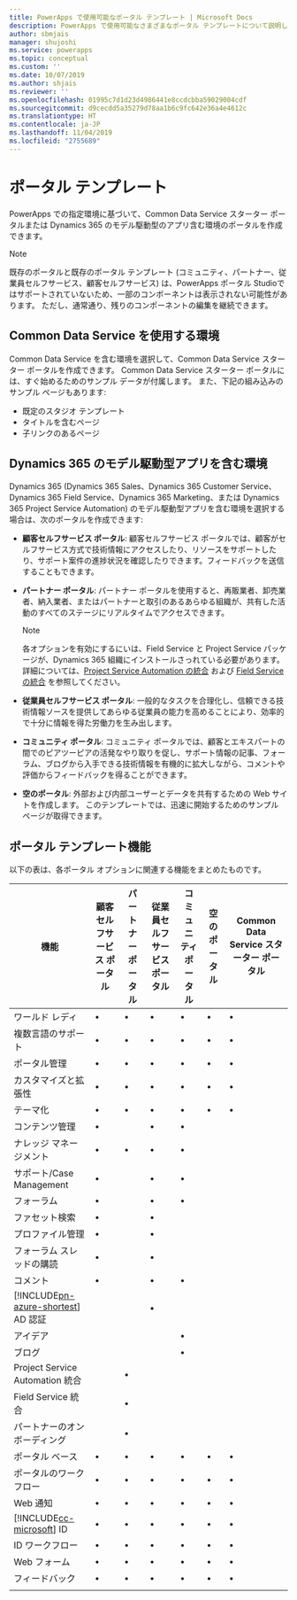 ```yaml
---
title: PowerApps で使用可能なポータル テンプレート | Microsoft Docs
description: PowerApps で使用可能なさまざまなポータル テンプレートについて説明します。
author: sbmjais
manager: shujoshi
ms.service: powerapps
ms.topic: conceptual
ms.custom: ''
ms.date: 10/07/2019
ms.author: shjais
ms.reviewer: ''
ms.openlocfilehash: 01995c7d1d23d4986441e8ccdcbba59029004cdf
ms.sourcegitcommit: d9cecdd5a35279d78aa1b6c9fc642e36a4e4612c
ms.translationtype: HT
ms.contentlocale: ja-JP
ms.lasthandoff: 11/04/2019
ms.locfileid: "2755689"
---
```

# <a name="portal-templates"></a>ポータル テンプレート

PowerApps での指定環境に基づいて、Common Data Service スターター ポータルまたは Dynamics 365 のモデル駆動型のアプリ含む環境のポータルを作成できます。

> [!NOTE]
> 既存のポータルと既存のポータル テンプレート (コミュニティ、パートナー、従業員セルフサービス、顧客セルフサービス) は、PowerApps ポータル Studioではサポートされていないため、一部のコンポーネントは表示されない可能性があります。 ただし、通常通り、残りのコンポーネントの編集を継続できます。

## <a name="environment-with-common-data-service"></a>Common Data Service を使用する環境

Common Data Service を含む環境を選択して、Common Data Service スターター ポータルを作成できます。 Common Data Service スターター ポータルには、すぐ始めるためのサンプル データが付属します。 また、下記の組み込みのサンプル ページもあります:

- 既定のスタジオ テンプレート
- タイトルを含むページ
- 子リンクのあるページ

## <a name="environment-with-model-driven-apps-in-dynamics-365"></a>Dynamics 365 のモデル駆動型アプリを含む環境 

Dynamics 365 (Dynamics 365 Sales、Dynamics 365 Customer Service、Dynamics 365 Field Service、Dynamics 365 Marketing、または Dynamics 365 Project Service Automation) のモデル駆動型アプリを含む環境を選択する場合は、次のポータルを作成できます:

- **顧客セルフサービス ポータル**: 顧客セルフサービス ポータルでは、顧客がセルフサービス方式で技術情報にアクセスしたり、リソースをサポートしたり、サポート案件の進捗状況を確認したりできます。フィードバックを送信することもできます。
- **パートナー ポータル**: パートナー ポータルを使用すると、再販業者、卸売業者、納入業者、またはパートナーと取引のあるあらゆる組織が、共有した活動のすべてのステージにリアルタイムでアクセスできます。

    > [!NOTE]
    > 各オプションを有効にするにいは、Field Service と Project Service パッケージが、Dynamics 365 組織にインストールさっれている必要があります。 詳細については、[Project Service Automation の統合](https://docs.microsoft.com/dynamics365/portals/integrate-project-service-automation) および [Field Serviceの統合](https://docs.microsoft.com/dynamics365/portals/integrate-field-service) を参照してください。

- **従業員セルフサービス ポータル**: 一般的なタスクを合理化し、信頼できる技術情報ソースを提供してあらゆる従業員の能力を高めることにより、効率的で十分に情報を得た労働力を生み出します。
- **コミュニティ ポータル**: コミュニティ ポータルでは、顧客とエキスパートの間でのピアツーピアの活発なやり取りを促し、サポート情報の記事、フォーラム、ブログから入手できる技術情報を有機的に拡大しながら、コメントや評価からフィードバックを得ることができます。
- **空のポータル**: 外部および内部ユーザーとデータを共有するための Web サイトを作成します。 このテンプレートでは、迅速に開始するためのサンプル ページが取得できます。 

## <a name="portal-templates-features"></a>ポータル テンプレート機能

以下の表は、各ポータル オプションに関連する機能をまとめたものです。

| 機能 | 顧客セルフサービス ポータル | パートナー ポータル | 従業員セルフサービス ポータル | コミュニティ ポータル | 空のポータル | Common Data Service スターター ポータル|
|------------------|---------------|----------------|---------------|------------------|---------------|------|
| ワールド レディ | •  | • | • | • | • |• |
| 複数言語のサポート | •  | • | • | • | • |• |
| ポータル管理| • | • | • | • | •  |• |
| カスタマイズと拡張性  | •   | •  | •   | •  | • |• |
| テーマ化   | •   | •   | •    | •   | •   |• |
| コンテンツ管理                     | •                            |                | •                            | •                |               |
| ナレッジ マネージメント                   | •                            | •              | •                            | •                |               |
| サポート/Case Management                | •                            |                | •                            | •                |               |
| フォーラム                                 | •                            |                | •                            | •                |               |
| ファセット検索                         | •                            |                | •                            |                  |               |
| プロファイル管理                     | •                            |                | •                            |                  |               |
| フォーラム スレッドの購読              | •                            |                | •                            |                  |               |
| コメント                               | •                            |                | •                            | •                |               |
| [!INCLUDE[pn-azure-shortest](../../includes/pn-azure-shortest.md)] AD 認証                |                              |                | •                            |                  |               |
| アイデア                                  |                              |                |                              | •                |               |
| ブログ                                  |                              |                |                              | •                |               |
| Project Service Automation 統合 |                              | •              |                              |                  |               |
| Field Service 統合              |                              | •              |                              |                  |               |
| パートナーのオンボーディング                     |                              | •              |                              |                  |               |
| ポータル ベース  |  •    | •      |  •| •| •|• |
| ポータルのワークフロー|  •| •|  •| •| •|• |
| Web 通知|  •| •|  •| •| •|• |
| [!INCLUDE[cc-microsoft](../../includes/cc-microsoft.md)] ID|   •|  •|  •|   •| •|• |
| ID ワークフロー| •|  •| •|   •| •|• |
| Web フォーム|  •| •|    •| •| •|• |
| フィードバック|   •|  •|  •| •| •|• |
||
